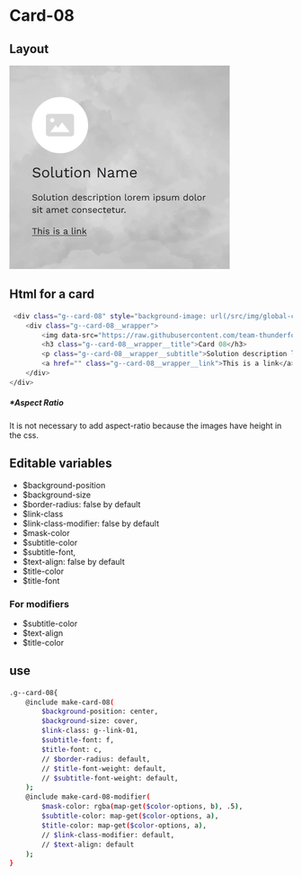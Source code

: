 # Card-08

## Layout

![alt text][card-08]

[card-08]: /src/img/global-components/card/card-08.png

## Html for a card

```sh
 <div class="g--card-08" style="background-image: url(/src/img/global-components/card/card-bg-placeholder.jpg);">
    <div class="g--card-08__wrapper">
        <img data-src="https://raw.githubusercontent.com/team-thunderfoot/ui/main/src/img/global-components/card/card-img-placeholder.png" src="/src/img/global-components/placeholder.jpg" alt="alt text" class="g--card-08__wrapper__media g--lazy-01">
        <h3 class="g--card-08__wrapper__title">Card 08</h3>
        <p class="g--card-08__wrapper__subtitle">Solution description lorem ipsum dolor sit amet consectetur.</p>
        <a href="" class="g--card-08__wrapper__link">This is a link</a>
    </div>
</div>
```

##### \*Aspect Ratio

It is not necessary to add aspect-ratio because the images have height in the css.

## Editable variables

- $background-position
- $background-size
- $border-radius: false by default
- $link-class
- $link-class-modifier: false by default
- $mask-color
- $subtitle-color
- $subtitle-font,
- $text-align: false by default
- $title-color
- $title-font

### For modifiers

- $subtitle-color
- $text-align
- $title-color

## use

```sh
.g--card-08{
    @include make-card-08(
        $background-position: center,
        $background-size: cover,
        $link-class: g--link-01,
        $subtitle-font: f,
        $title-font: c,
        // $border-radius: default,
        // $title-font-weight: default,
        // $subtitle-font-weight: default,
    );
    @include make-card-08-modifier(
        $mask-color: rgba(map-get($color-options, b), .5),
        $subtitle-color: map-get($color-options, a),
        $title-color: map-get($color-options, a),
        // $link-class-modifier: default,
        // $text-align: default
    );
}
```
